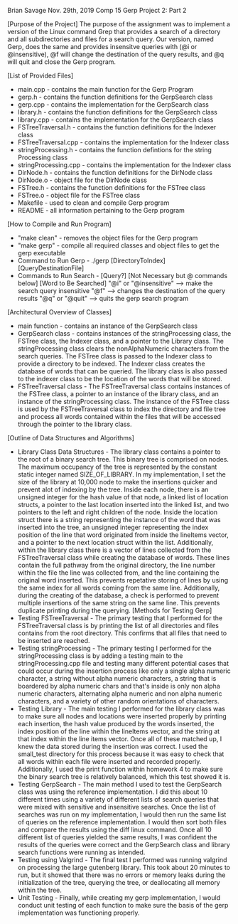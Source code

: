 Brian Savage
Nov. 29th, 2019
Comp 15
Gerp Project 2: Part 2


[Purpose of the Project]
     The purpose of the assignment was to implement a version of the Linux 
     command Grep that provides a search of a directory and all subdirectories
     and files for a search query. Our version, named Gerp, does the same and 
     provides insensitve queries with (@i or @insensitive), @f will change the
     destination of the query results, and @q will quit and close the Gerp
     program.

[List of Provided Files]
   - main.cpp - contains the main function for the Gerp Program
   - gerp.h - contains the function definitions for the GerpSearch class
   - gerp.cpp - contains the implementation for the GerpSearch class
   - library.h - contains the function definitions for the GerpSearch class
   - library.cpp - contains the implementation for the GerpSearch class
   - FSTreeTraversal.h - contains the function definitions for the Indexer
     		         class
   - FSTreeTraversal.cpp - contains the implementation for the Indexer class
   - stringProcessing.h - contains the function defintions for the string
     			  Processing class
   - stringProcessing.cpp - contains the implementation for the Indexer class
   - DirNode.h - contains the function definitions for the DirNode class
   - DirNode.o - object file for the DirNode class
   - FSTree.h - contains the function definitions for the FSTree class
   - FSTree.o - object file for the FSTree class
   - Makefile - used to clean and compile Gerp program
   - README - all information pertaining to the Gerp program

[How to Compile and Run Program]
   - "make clean" - removes the object files for the Gerp program
   - "make gerp" - compile all required classes and object files to get the 
     	   	   gerp executable
   - Command to Run Gerp - 
     ./gerp [DirectoryToIndex] [QueryDestinationFile]
   - Commands to Run Search - 
     [Query?] [Not Necessary but @ commands below] [Word to Be Searched]
     "@i" or "@insensitive" --> make the search query insensitive
     "@f" --> changes the destination of the query results
     "@q" or "@quit" --> quits the gerp search program

[Architectural Overview of Classes]
   - main function - contains an instance of the GerpSearch class
   - GerpSearch class - contains instances of the stringProcessing class, the
     		      	FSTree class, the Indexer class, and a pointer to the
			Library class. The stringProcessing class clears the
			nonAlphaNumeric characters from the search queries. The
			FSTree class is passed to the Indexer class to provide
			a directory to be indexed. The Indexer class creates 
			the database of words that can be queried. The library
			class is also passed to the indexer class to be the 
			location of the words that will be stored.
   - FSTreeTraversal class - The FSTreeTraversal class contains instances of
     		     	     the FSTree class, a pointer to an instance of the 
			     library class, and an instance of the 
			     stringProcessing class. The instance of the 
			     FSTree class is used by the FSTreeTraversal class
			     to index the directory and file tree and process
			     all words contained within the files that will be
			     accessed through the pointer to the library 
			     class. 

[Outline of Data Structures and Algorithms]
   - Library Class Data Structures -
     The library class contains a pointer to the root of a binary search tree.
     This binary tree is comprised on nodes. The maximum occupancy of the tree
     is represented by the constant static integer named SIZE_OF_LIBRARY. In
     my implementation, I set the size of the library at 10,000 node to make
     the insertions quicker and prevent alot of indexing by the tree. Inside 
     each node, there is an unsigned integer for the hash value of that node,
     a linked list of location structs, a pointer to the last location inserted
     into the linked list, and two pointers to the left and right children of
     the node. Inside the location struct there is a string representing the
     instance of the word that was inserted into the tree, an unsigned integer
     representing the index position of the line that word originated from
     inside the lineItems vector, and a pointer to the next location struct 
     within the list. Additionally, within the library class there is a vector
     of lines collected from the FSTreeTraversal class while creating the 
     database of words. These lines contain the full pathway from the original
     directory, the line number within the file the line was collected from, 
     and the line containing the original word inserted. This prevents
     repetative storing of lines by using the same index for all words coming
     from the same line. Additionally, during the creating of the database, 
     a check is performed to prevent multiple insertions of the same string
     on the same line. This prevents duplicate printing during the querying.
[Methods for Testing Gerp]   
   - Testing FSTreeTraversal -
     The primary testing that I performed for the FSTreeTraversal class is by
     printing the list of all directories and files contains from the root
     directory. This confirms that all files that need to be inserted are 
     reached.
   - Testing stringProcessing -
     The primary testing I performed for the stringProcessing class is by 
     adding a testing main to the stringProcessing.cpp file and testing many
     different potential cases that could occur during the insertion process
     like only a single alpha numeric character, a string without alpha 
     numeric characters, a string that is boardered by alpha numeric chars and
     that's inside is only non alpha numeric characters, alternating alpha
     numeric and non alpha numeric characters, and a variety of other random
     orientations of characters. 
   - Testing Library - 
     The main testing I performed for the library class was to make sure all
     nodes and locations were inserted properly by printing each insertion,
     the hash value produced by the words inserted, the index position of
     the line within the lineItems vector, and the string at that index within
     the line items vector. Once all of these matched up, I knew the
     data stored during the insertion was correct. I used the small_test
     directory for this process because it was easy to check that all words
     within each file were inserted and recorded properly. Additionally, I used
     the print function within homework 4 to make sure the binary search tree
     is relatively balanced, which this test showed it is.
   - Testing GerpSearch - 
     The main method I used to test the GerpSearch class was using the
     reference implementation. I did this about 10 different times using a
     variety of different lists of search queries that were mixed with 
     sensitive and insensitive searches. Once the list of searches was run on
     my implementation, I would then run the same list of queries on the 
     reference implementation. I would then sort both files and compare the
     results using the diff linux command. Once all 10 different list of 
     queries yielded the same results, I was confident the results of the 
     queries were correct and the GerpSearch class and library search functions
     were running as intended.
   - Testing using Valgrind - 
     The final test I performed was running valgrind on processing the large
     gutenberg library. This took about 20 minutes to run, but it showed that
     there was no errors or memory leaks during the initialization of the tree,
     querying the tree, or deallocating all memory within the tree. 
   - Unit Testing -
     Finally, while creating my gerp implementation, I would conduct unit 
     testing of each function to make sure the basis of the gerp 
     implementation was functioning properly. 
